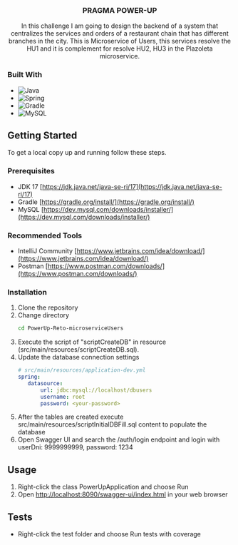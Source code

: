 <br />
<div align="center">
<h3 align="center">PRAGMA POWER-UP</h3>
  <p align="center">
    In this challenge I am going to design the backend of a system that centralizes the services and orders of a restaurant chain that has different branches in the city. This is Microservice of Users, this services resolve the HU1 and it is complement for resolve HU2, HU3 in the Plazoleta microservice.
  </p>
</div>

### Built With

* ![Java](https://img.shields.io/badge/java-%23ED8B00.svg?style=for-the-badge&logo=java&logoColor=white)
* ![Spring](https://img.shields.io/badge/Spring-6DB33F?style=for-the-badge&logo=spring&logoColor=white)
* ![Gradle](https://img.shields.io/badge/Gradle-02303A.svg?style=for-the-badge&logo=Gradle&logoColor=white)
* ![MySQL](https://img.shields.io/badge/MySQL-00000F?style=for-the-badge&logo=mysql&logoColor=white)


<!-- GETTING STARTED -->
## Getting Started

To get a local copy up and running follow these steps.

### Prerequisites

* JDK 17 [https://jdk.java.net/java-se-ri/17](https://jdk.java.net/java-se-ri/17)
* Gradle [https://gradle.org/install/](https://gradle.org/install/)
* MySQL [https://dev.mysql.com/downloads/installer/](https://dev.mysql.com/downloads/installer/)

### Recommended Tools
* IntelliJ Community [https://www.jetbrains.com/idea/download/](https://www.jetbrains.com/idea/download/)
* Postman [https://www.postman.com/downloads/](https://www.postman.com/downloads/)

### Installation

1. Clone the repository
2. Change directory
   ```sh
   cd PowerUp-Reto-microserviceUsers
   ```
3. Execute the script of "scriptCreateDB" in resource (src/main/resources/scriptCreateDB.sql).
4. Update the database connection settings
   ```yml
   # src/main/resources/application-dev.yml
   spring:
      datasource:
          url: jdbc:mysql://localhost/dbusers
          username: root
          password: <your-password>
   ```
5. After the tables are created execute src/main/resources/scriptInitialDBFill.sql content to populate the database
6. Open Swagger UI and search the /auth/login endpoint and login with userDni: 9999999999, password: 1234

<!-- USAGE -->
## Usage

1. Right-click the class PowerUpApplication and choose Run
2. Open [http://localhost:8090/swagger-ui/index.html](http://localhost:8090/swagger-ui/index.html) in your web browser

<!-- ROADMAP -->
## Tests

- Right-click the test folder and choose Run tests with coverage
